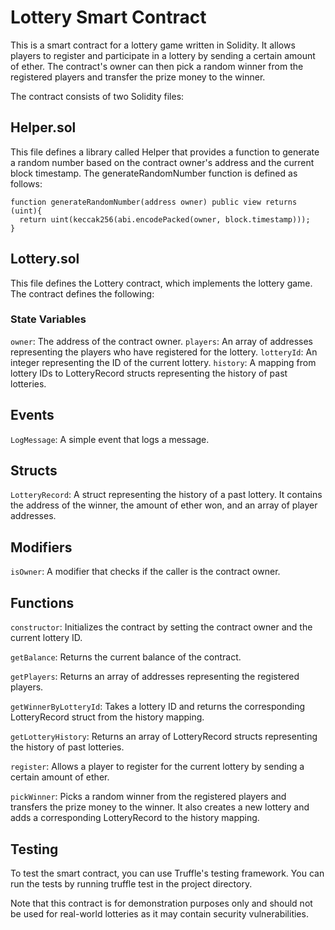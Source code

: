 # Lottery Smart Contract
This is a smart contract for a lottery game written in Solidity. It allows players to register and participate in a lottery by sending a certain amount of ether. The contract's owner can then pick a random winner from the registered players and transfer the prize money to the winner.

The contract consists of two Solidity files:

## Helper.sol
This file defines a library called Helper that provides a function to generate a random number based on the contract owner's address and the current block timestamp. The generateRandomNumber function is defined as follows:

```solidity
function generateRandomNumber(address owner) public view returns (uint){
  return uint(keccak256(abi.encodePacked(owner, block.timestamp)));
}
```
## Lottery.sol
This file defines the Lottery contract, which implements the lottery game. The contract defines the following:

### State Variables
`owner`: The address of the contract owner.
`players`: An array of addresses representing the players who have registered for the lottery.
`lotteryId`: An integer representing the ID of the current lottery.
`history`: A mapping from lottery IDs to LotteryRecord structs representing the history of past lotteries.

## Events
`LogMessage`: A simple event that logs a message.

## Structs
`LotteryRecord`: A struct representing the history of a past lottery. It contains the address of the winner, the amount of ether won, and an array of player addresses.

## Modifiers
`isOwner`: A modifier that checks if the caller is the contract owner.

## Functions
`constructor`: Initializes the contract by setting the contract owner and the current lottery ID.

`getBalance`: Returns the current balance of the contract.

`getPlayers`: Returns an array of addresses representing the registered players.

`getWinnerByLotteryId`: Takes a lottery ID and returns the corresponding LotteryRecord struct from the history mapping.

`getLotteryHistory`: Returns an array of LotteryRecord structs representing the history of past lotteries.

`register`: Allows a player to register for the current lottery by sending a certain amount of ether.

`pickWinner`: Picks a random winner from the registered players and transfers the prize money to the winner. It also creates a new lottery and adds a corresponding LotteryRecord to the history mapping.

## Testing
To test the smart contract, you can use Truffle's testing framework. You can run the tests by running truffle test in the project directory.

Note that this contract is for demonstration purposes only and should not be used for real-world lotteries as it may contain security vulnerabilities.